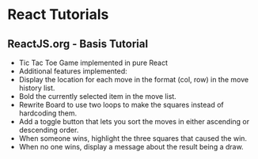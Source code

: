# React Tutorials
## ReactJS.org - Basis Tutorial
-  Tic Tac Toe Game implemented in pure React
-  Additional features implemented:
  -  Display the location for each move in the format (col, row) in the move history list.
  -  Bold the currently selected item in the move list.
  -  Rewrite Board to use two loops to make the squares instead of hardcoding them.
  -  Add a toggle button that lets you sort the moves in either ascending or descending order.
  -  When someone wins, highlight the three squares that caused the win.
  -  When no one wins, display a message about the result being a draw.
